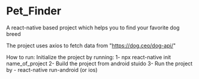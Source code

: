 # Pet_Finder
A react-native based project which helps you to find your favorite dog breed

The project uses axios to fetch data from "https://dog.ceo/dog-api/"

How to run: Initialize the project by running: 
1- npx react-native init name_of_project
2- Build the project from android stuido
3- Run the project by - react-native run-android (or ios)
